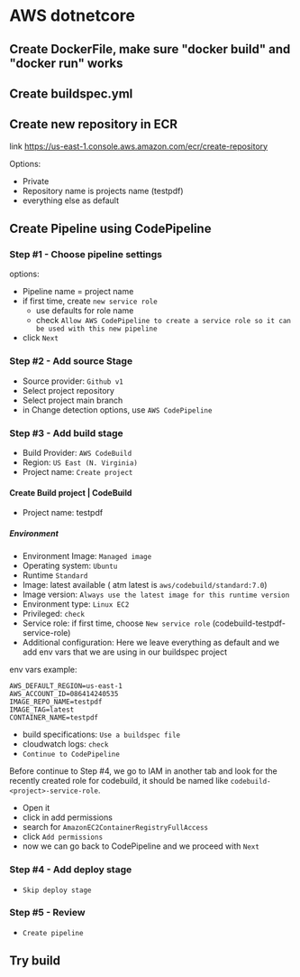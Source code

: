 # AWS dotnetcore

## Create DockerFile, make sure "docker build" and "docker run" works
## Create buildspec.yml
## Create new repository in ECR

link https://us-east-1.console.aws.amazon.com/ecr/create-repository

Options: 
- Private
- Repository name is projects name (testpdf)
- everything else as default

## Create Pipeline using CodePipeline

### Step #1 - Choose pipeline settings

options:
- Pipeline name = project name
- if first time, create `new service role`
  - use defaults for role name
  - check `Allow AWS CodePipeline to create a service role so it can be used with this new pipeline`
- click `Next`

### Step #2 - Add source Stage

- Source provider: `Github v1`
- Select project repository
- Select project main branch
- in Change detection options, use `AWS CodePipeline`

### Step #3 - Add build stage

- Build Provider: `AWS CodeBuild`
- Region: `US East (N. Virginia)`
- Project name: `Create project`

#### Create Build project | CodeBuild

- Project name: testpdf

##### Environment

- Environment Image: `Managed image`
- Operating system: `Ubuntu`
- Runtime `Standard`
- Image: latest available ( atm latest is `aws/codebuild/standard:7.0`)
- Image version: `Always use the latest image for this runtime version`
- Environment type: `Linux EC2`
- Privileged: `check`
- Service role: if first time, choose `New service role` (codebuild-testpdf-service-role)
- Additional configuration: Here we leave everything as default and we add env vars that we are using in our buildspec project 

env vars example:

```
AWS_DEFAULT_REGION=us-east-1
AWS_ACCOUNT_ID=086414240535
IMAGE_REPO_NAME=testpdf
IMAGE_TAG=latest
CONTAINER_NAME=testpdf
```

- build specifications: `Use a buildspec file`
- cloudwatch logs: `check`
- `Continue to CodePipeline`

Before continue to Step #4, we go to IAM in another tab and look for the recently created role for codebuild, it should be named like `codebuild-<project>-service-role`.

- Open it
- click in add permissions
- search for `AmazonEC2ContainerRegistryFullAccess`
- click `Add permissions`
- now we can go back to CodePipeline and we proceed with `Next`

### Step #4 - Add deploy stage

- `Skip deploy stage`

### Step #5 - Review

- `Create pipeline`

## Try build
